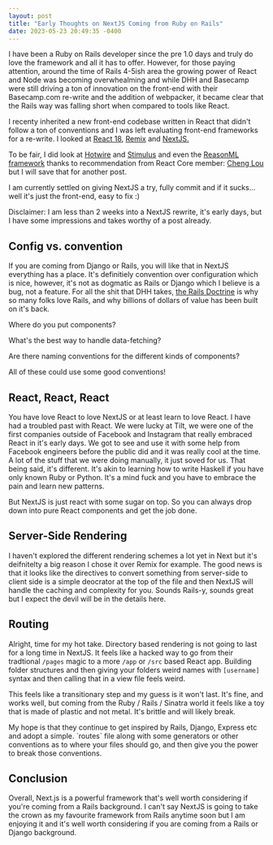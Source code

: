 ```yaml
---
layout: post
title: "Early Thoughts on NextJS Coming from Ruby on Rails"
date: 2023-05-23 20:49:35 -0400
---
```


I have been a Ruby on Rails developer since the pre 1.0 days and truly do love the framework and all it has to offer. However, for those paying attention, around the time of Rails 4-5ish area the growing power of React and Node was becoming overwhealming and while DHH and Basecamp were still driving a ton of innovation on the front-end with their Basecamp.com re-write and the addition of webpacker, it became clear that the Rails way was falling short when compared to tools like React.

I recenty inherited a new front-end codebase written in React that didn't follow a ton of conventions and I was left evaluating front-end frameworks for a re-write. I looked at [React 18](https://react.dev/blog/2022/03/29/react-v18), [Remix](<https://remix.run/ >) and [NextJS.](https://nextjs.org/)

To be fair, I did look at [Hotwire](https://hotwired.dev/) and [Stimulus](https://github.com/hotwired/stimulus-rails) and even the [ReasonML framework](https://reasonml.github.io/) thanks to recommendation from React Core member: [Cheng Lou](https://twitter.com/_chenglou?lang=en) but I will save that for another post.&#x20;

I am currently settled on giving NextJS a try, fully commit and if it sucks... well it's just the front-end, easy to fix :)&#x20;

Disclaimer: I am less than 2 weeks into a NextJS rewrite, it's early days, but I have some impressions and takes worthy of a post already.

## Config vs. convention

If you are coming from Django or Rails, you will like that in NextJS everything has a place. It's definitiely convention over configuration which is nice, however, it's not as dogmatic as Rails or Django which I believe is a bug, not a feature. For all the shit that DHH takes, [the Rails Doctrine](https://rubyonrails.org/doctrine) is why so many folks love Rails, and why billions of dollars of value has been built on it's back.

Where do you put components?&#x20;

What's the best way to handle data-fetching?&#x20;

Are there naming conventions for the different kinds of components?&#x20;

All of these could use some good conventions!

## React, React, React

You have love React to love NextJS or at least learn to love React. I have had a troubled past with React. We were lucky at Tilt, we were one of the first companies outside of Facebook and Instagram that really embraced React in it's early days. We got to see and use it with some help from Facebook engineers before the public did and it was really cool at the time. A lot of the stuff that we were doing manually, it just soved for us. That being said, it's different. It's akin to learning how to write Haskell if you have only known Ruby or Python. It's a mind fuck and you have to embrace the pain and learn new patterns.

But NextJS is just react with some sugar on top. So you can always drop down into pure React components and get the job done.

## Server-Side Rendering

I haven't explored the different rendering schemes a lot yet in Next but it's deifnitelty a big reason I chose it over Remix for example. The good news is that it looks like the directives to convert something from server-side to client side is a simple deocrator at the top of the file and then NextJS will handle the caching and complexity for you. Sounds Rails-y, sounds great but I expect the devil will be in the details here.

## Routing

Alright, time for my hot take. Directory based rendering is not going to last for a long time in NextJS. It feels like a hacked way to go from their tradtional `/pages` magic to a more `/app` or `/src` based React app. Building folder structures and then giving your folders weird names with `[username]` syntax and then calling that in a view file feels weird.

This feels like a transitionary step and my guess is it won't last. It's fine, and works well, but coming from the Ruby / Rails / Sinatra world it feels like a toy that is made of plastic and not metal. It's brittle and will likely break.&#x20;

My hope is that they continue to get inspired by Rails, Django, Express etc and adopt a simple. \`routes\` file along with some generators or other conventions as to where your files should go, and then give you the power to break those conventions.

## Conclusion

Overall, Next.js is a powerful framework that's well worth considering if you're coming from a Rails background. I can't say NextJS is going to take the crown as my favourite framework from Rails anytime soon but I am enjoying it and it's well worth considering if you are coming from a Rails or Django background.&#x20;
